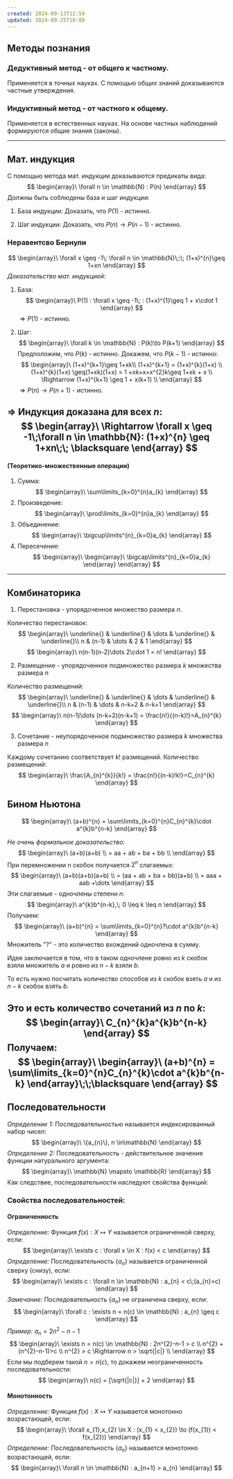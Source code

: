 ```yaml
---
created: 2024-09-13T12:59
updated: 2024-09-25T10:09
---
```

## Методы познания

### Дедуктивный метод - от общего к частному.

Применяется в точных науках. C помощью общих знаний доказываются частные утверждения.

### Индуктивный метод - от частного к общему.

Применяется в естественных науках. На основе частных наблюдений формируются общие знания (законы).

---
## Мат. индукция

С помощью метода мат. индукции доказываются предикаты вида:
$$
\begin{array}\
\forall n \in \mathbb{N} : P(n)
\end{array}
$$
Должны быть соблюдены база и шаг индукции:

1. База индукции:
Доказать, что $P(1)$ - истинно.

2. Шаг индукции:
Доказать, что $P(n)\to P(n-1)$ - истинно.

### Неравентсво Бернули
$$
\begin{array}\
\forall x \geq -1\; \forall n \in \mathbb{N}\;:\; (1+x)^{n}\geq 1+xn
\end{array}
$$
*Доказательство мат. индукцией:*

1. База:
$$
\begin{array}\
P(1) : \forall x \geq -1\; : (1+x)^{1}\geq 1 + x\cdot 1
\end{array}
$$
$\Rightarrow P(1)$ - истинно.

2. Шаг:
$$
\begin{array}\
\forall k \in \mathbb{N} : P(k)\to P(k+1)
\end{array}
$$
Предположим, что $P(k)$ - истинно.
Докажем, что $P(k-1)$ - истинно:
$$
\begin{array}\ 
(1+x)^{k+1}\geq 1+xk\\
(1+x)^{k+1} = (1+x)^{k}(1+x) \\
(1+x)^{k}(1+x) \geq(1+xk)(1+x) = 1 +xk+x+x^{2}k\geq 1+xk + x \\
\Rightarrow (1+x)^{k+1} \geq 1 + x(k+1)  \\
\end{array}
$$
$\Rightarrow P(n)\to P(n+1)$ - истинно. 

$\Rightarrow$ Индукция доказана для всех $n$:
$$
\begin{array}\
\Rightarrow \forall x \geq -1\;\forall n \in \mathbb{N}: (1+x)^{n} \geq 1+xn\;\; \blacksquare
\end{array}
$$
---
#### (Теоретико-множественные операции)
1. Сумма:
$$
\begin{array}\
\sum\limits_{k=0}^{n}a_{k}
\end{array}
$$
2. Произведение:
$$
\begin{array}\
\prod\limits_{k=0}^{n}a_{k}
\end{array}
$$
3. Объединение:
$$
\begin{array}\
\bigcup\limits^{n}_{k=0}a_{k}
\end{array}
$$
4. Пересечение:
$$
\begin{array}\
\begin{array}\
\bigcap\limits^{n}_{k=0}a_{k}
\end{array}
\end{array}
$$
---
## Комбинаторика

1. Перестановка - упорядоченное множество размера $n$. 

Количество перестановок:
$$
\begin{array}\
\underline{} & \underline{} & \dots & \underline{} & \underline{}\\
n & (n-1) & \dots & 2 & 1 
\end{array}
$$
$$
\begin{array}\
n(n-1)(n-2)\dots 2\cdot 1 = n!
\end{array}
$$

2. Размещение - упорядоченное подмножество размера $k$ множества размера $n$

Количество размещений:
$$
\begin{array}\
\underline{} & \underline{} & \dots & \underline{} & \underline{}\\
n & (n-1) & \dots & n-k+2 & n-k+1 
\end{array}
$$
$$
\begin{array}\
n(n-1)\dots (n-k+2)(n-k+1) = \frac{n!}{(n-k)!}=A_{n}^{k}
\end{array}
$$

3. Сочетание - неупорядоченное подмножество размера $k$ множества размера $n$

Каждому сочетанию соответствует $k!$ размещений.
Количество размещений:
$$
\begin{array}\
\frac{A_{n}^{k}}{k!} = \frac{n!}{(n-k)!k!}=C_{n}^{k}
\end{array}
$$
## Бином Ньютона

$$
\begin{array}\
(a+b)^{n} = \sum\limits_{k=0}^{n}C_{n}^{k}\cdot a^{k}b^{n-k}
\end{array}
$$

*Не очень формальное доказательство:*
$$
\begin{array}\
(a+b)(a+b) \\
= aa + ab + ba + bb \\
\end{array}
$$
При перемножении n скобок получается $2^{n}$ слагаемых:
$$
\begin{array}\
(a+b)(a+b)(a+b) \\
= (aa + ab + ba + bb)(a+b) \\
= aaa + aab +\dots
\end{array}
$$
Эти слагаемые - одночлены степени $n$:
$$
\begin{array}\
a^{k}b^{n-k},\; 0 \leq k \leq n
\end{array}
$$
Получаем:
$$
\begin{array}\
(a+b)^{n} = \sum\limits_{k=0}^{n}?\cdot a^{k}b^{n-k}
\end{array}
$$
Множитель "?" - это количество вхождений одночлена в сумму.

Идея заключается в том, что в таком одночлене ровно из $k$ скобок взяли множитель $a$ и ровно из $n-k$ взяли $b$.

То есть нужно посчитать количество способов из $k$ скобок взять $a$ и из $n-k$ скобок взять $b$.

Это и есть количество сочетаний из $n$ по $k$:
$$
\begin{array}\
C_{n}^{k}a^{k}b^{n-k}
\end{array}
$$
Получаем:
$$
\begin{array}\
\begin{array}\
(a+b)^{n} = \sum\limits_{k=0}^{n}C_{n}^{k}\cdot a^{k}b^{n-k}
\end{array}\;\;\blacksquare
\end{array}
$$
---

## Последовательности

*Определение 1:* Последовательностью называется индексированный набор чисел:
$$
\begin{array}\
\{a_{n}\}, n \in\mathbb{N}
\end{array}
$$
*Определение 2:* Последовательность - действительное значение функции натурального аргумента:
$$
\begin{array}\
\mathbb{N} \mapsto \mathbb{R}
\end{array}
$$
Как следствие, последовательности наследуют свойства функций:

### Cвойства последовательностей:
#### Ограниченность

*Определение:* Функция $f(x) : X \mapsto Y$ называется ограниченной сверху, если:
$$
\begin{array}\
\exists c : \forall x \in X : f(x) < c
\end{array}
$$
*Определение:* Последовательность $\{a_{n}\}$ называется ограниченной сверху (снизу), если:
$$
\begin{array}\
\exists c : \forall n \in \mathbb{N} : a_{n} < c\;(a_{n}>c)
\end{array}
$$
*Замечание:* Последовательность $\{a_{n}\}$ не ограничена сверху, если:
$$
\begin{array}\
\forall c : \exists n = n(c) \in \mathbb{N} : a_{n} \geq c
\end{array}
$$
*Пример:* $a_{n} = 2n^{2}-n-1$
$$
\begin{array}\
\exists n = n(c) \in \mathbb{N} : 2n^{2}-n-1 > c \\
n^{2} + (n^{2}-n-1)>c \\
n^{2} > c \Rightarrow n > \sqrt{|c|} \\
\end{array}
$$
Если мы подберем такой $n = n(c)$, то докажем неограниченность последовательности:
$$
\begin{array}\
n(c) = [\sqrt{|c|}] + 2
\end{array}
$$
#### Монотонность

*Определение:* Функция $f(x) : X \mapsto Y$ называется монотонно возрастающей, если:
$$
\begin{array}\
\forall x_{1},x_{2} \in X : (x_{1} < x_{2}) \to (f(x_{1}) < f(x_{2}))
\end{array}
$$
*Определение:* Последовательность $\{a_{n}\}$ называется монотонно возрастающей, если:
$$
\begin{array}\
\forall n \in \mathbb{N} : a_{n+1} > a_{n}
\end{array}
$$

